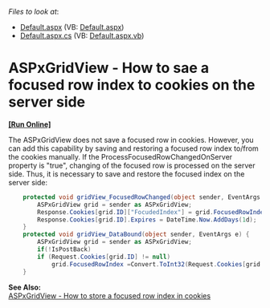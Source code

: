 <!-- default file list -->
*Files to look at*:

* [Default.aspx](./CS/WebSite/Default.aspx) (VB: [Default.aspx](./VB/WebSite/Default.aspx))
* [Default.aspx.cs](./CS/WebSite/Default.aspx.cs) (VB: [Default.aspx.vb](./VB/WebSite/Default.aspx.vb))
<!-- default file list end -->
# ASPxGridView - How to sae a focused row index to cookies on the server side
<!-- run online -->
**[[Run Online]](https://codecentral.devexpress.com/e5090/)**
<!-- run online end -->


<p>The ASPxGridView does not save a focused row in cookies. However, you can add this capability by saving and restoring a focused row index to/from the cookies manually. If the ProcessFocusedRowChangedOnServer property is "true", changing of the focused row is processed on the server side. Thus, it is necessary to save and restore the focused index on the server side:</p>

```cs
    protected void gridView_FocusedRowChanged(object sender, EventArgs e) {
        ASPxGridView grid = sender as ASPxGridView;
        Response.Cookies[grid.ID]["FocudedIndex"] = grid.FocusedRowIndex.ToString();
        Response.Cookies[grid.ID].Expires = DateTime.Now.AddDays(1d);
    }
    protected void gridView_DataBound(object sender, EventArgs e) {
        ASPxGridView grid = sender as ASPxGridView;
        if(!IsPostBack)
        if (Request.Cookies[grid.ID] != null)
            grid.FocusedRowIndex =Convert.ToInt32(Request.Cookies[grid.ID]["FocudedIndex"]);
    } 
```

<p> </p><p><strong>See</strong><strong> </strong><strong>Also:</strong><strong><br />
</strong><a href="https://www.devexpress.com/Support/Center/p/E5089">ASPxGridView - How to store a focused row index in cookies</a></p>

<br/>


